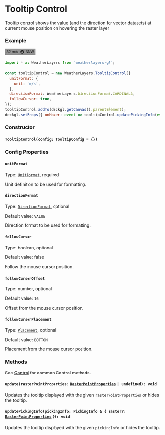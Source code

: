 # Tooltip Control

Tooltip control shows the value (and the direction for vector datasets) at current mouse position on hovering the raster layer

### Example

![Tooltip Control](../../.gitbook/assets/tooltip-control.png)

```javascript
import * as WeatherLayers from 'weatherlayers-gl';

const tooltipControl = new WeatherLayers.TooltipControl({
  unitFormat: {
    unit: 'm/s',
  },
  directionFormat: WeatherLayers.DirectionFormat.CARDINAL3,
  followCursor: true,
});
tooltipControl.addTo(deckgl.getCanvas().parentElement);
deckgl.setProps({ onHover: event => tooltipControl.updatePickingInfo(event) });
```

### Constructor

#### `TooltipControl(config: TooltipConfig = {})`

### Config Properties

#### `unitFormat`

Type: [`UnitFormat`](../types.md#unitformat), required

Unit definition to be used for formatting.

#### `directionFormat`

Type: [`DirectionFormat`](../types.md#directionformat), optional

Default value: `VALUE`

Direction format to be used for formatting.

#### `followCursor`

Type: boolean, optional

Default value: false

Follow the mouse cursor position.

#### `followCursorOffset`

Type: number, optional

Default value: `16`

Offset from the mouse cursor position.

#### `followCursorPlacement`

Type: [`Placement`](../types.md#placement), optional

Default value: `BOTTOM`

Placement from the mouse cursor position.

### Methods

See [Control](control.md) for common Control methods.

#### `update(rasterPointProperties:` [`RasterPointProperties`](../types.md#rasterpointproperties) `| undefined): void`

Updates the tooltip displayed with the given `rasterPointProperties` or hides the tooltip.

#### `updatePickingInfo(pickingInfo: PickingInfo & { raster?:` [`RasterPointProperties`](../types.md#rasterpointproperties) `}): void`

Updates the tooltip displayed with the given `pickingInfo` or hides the tooltip.
